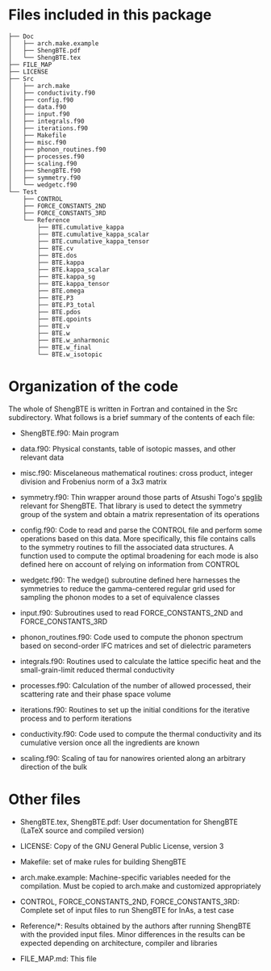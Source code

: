 # Files included in this package #

```
├── Doc
│   ├── arch.make.example
│   ├── ShengBTE.pdf
│   └── ShengBTE.tex
├── FILE_MAP
├── LICENSE
├── Src
│   ├── arch.make
│   ├── conductivity.f90
│   ├── config.f90
│   ├── data.f90
│   ├── input.f90
│   ├── integrals.f90
│   ├── iterations.f90
│   ├── Makefile
│   ├── misc.f90
│   ├── phonon_routines.f90
│   ├── processes.f90
│   ├── scaling.f90
│   ├── ShengBTE.f90
│   ├── symmetry.f90
│   └── wedgetc.f90
└── Test
    ├── CONTROL
    ├── FORCE_CONSTANTS_2ND
    ├── FORCE_CONSTANTS_3RD
    └── Reference
        ├── BTE.cumulative_kappa
        ├── BTE.cumulative_kappa_scalar
        ├── BTE.cumulative_kappa_tensor
        ├── BTE.cv
        ├── BTE.dos
        ├── BTE.kappa
        ├── BTE.kappa_scalar
        ├── BTE.kappa_sg
        ├── BTE.kappa_tensor
        ├── BTE.omega
        ├── BTE.P3
        ├── BTE.P3_total
        ├── BTE.pdos
        ├── BTE.qpoints
        ├── BTE.v
        ├── BTE.w
        ├── BTE.w_anharmonic
        ├── BTE.w_final
        └── BTE.w_isotopic
```

# Organization of the code #

The whole of ShengBTE is written in Fortran and contained in the Src subdirectory. What follows is a brief summary of the contents of each file:

* ShengBTE.f90: Main program

* data.f90: Physical constants, table of isotopic masses, and other relevant data

* misc.f90: Miscelaneous mathematical routines: cross product, integer division and Frobenius norm of a 3x3 matrix

* symmetry.f90: Thin wrapper around those parts of Atsushi Togo's [spglib](http://spglib.sourceforge.net/) relevant for ShengBTE. That library is used to detect the symmetry group of the system and obtain a matrix representation of its operations

* config.f90: Code to read and parse the CONTROL file and perform some operations based on this data. More specifically, this file contains calls to the symmetry routines to fill the associated data structures. A function used to compute the optimal broadening for each mode is also defined here on account of relying on information from CONTROL

* wedgetc.f90: The wedge() subroutine defined here harnesses the symmetries to reduce the gamma-centered regular grid used for sampling the phonon modes to a set of equivalence classes

* input.f90: Subroutines used to read FORCE\_CONSTANTS\_2ND and FORCE\_CONSTANTS\_3RD

* phonon_routines.f90: Code used to compute the phonon spectrum based on second-order IFC matrices and set of dielectric parameters

* integrals.f90: Routines used to calculate the lattice specific heat and the small-grain-limit reduced thermal conductivity

* processes.f90: Calculation of the number of allowed processed, their scattering rate and their phase space volume

* iterations.f90: Routines to set up the initial conditions for the iterative process and to perform iterations

* conductivity.f90: Code used to compute the thermal conductivity and its cumulative version once all the ingredients are known

* scaling.f90: Scaling of tau for nanowires oriented along an arbitrary direction of the bulk


# Other files #

* ShengBTE.tex, ShengBTE.pdf: User documentation for ShengBTE (LaTeX source and compiled version)

* LICENSE: Copy of the GNU General Public License, version 3

* Makefile: set of make rules for building ShengBTE

* arch.make.example: Machine-specific variables needed for the compilation. Must be copied to arch.make and customized appropriately

* CONTROL, FORCE\_CONSTANTS\_2ND, FORCE\_CONSTANTS\_3RD: Complete set of input files to run ShengBTE for InAs, a test case

* Reference/\*: Results obtained by the authors after running ShengBTE with the provided input files. Minor differences in the results can be expected depending on architecture, compiler and libraries

* FILE\_MAP.md: This file
